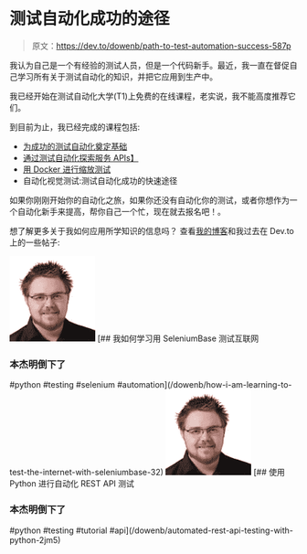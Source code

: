 # 测试自动化成功的途径

> 原文：<https://dev.to/dowenb/path-to-test-automation-success-587p>

我认为自己是一个有经验的测试人员，但是一个代码新手。最近，我一直在督促自己学习所有关于测试自动化的知识，并把它应用到生产中。

我已经开始在测试自动化大学(T1)上免费的在线课程，老实说，我不能高度推荐它们。

到目前为止，我已经完成的课程包括:

*   [为成功的测试自动化奠定基础](https://testautomationu.applitools.com/setting-a-foundation-for-successful-test-automation/)
*   [通过测试自动化探索服务 APIs】](https://testautomationu.applitools.com/exploring-service-apis-through-test-automation/)
*   [用 Docker 进行缩放测试](https://testautomationu.applitools.com/scaling-tests-with-docker/)
*   自动化视觉测试:测试自动化成功的快速途径

如果你刚刚开始你的自动化之旅，如果你还没有自动化你的测试，或者你想作为一个自动化新手来提高，帮你自己一个忙，现在就去报名吧！。

想了解更多关于我如何应用所学知识的信息吗？
查看[我的博客](https://www.dowen.me.uk/)和我过去在 Dev.to 上的一些帖子:

[![dowenb](img/7149b5db528418ee74d6b71c7363728d.png)](/dowenb) [## 我如何学习用 SeleniumBase 测试互联网

### 本杰明倒下了

#python #testing #selenium #automation](/dowenb/how-i-am-learning-to-test-the-internet-with-seleniumbase-32)
[![dowenb](img/7149b5db528418ee74d6b71c7363728d.png)](/dowenb) [## 使用 Python 进行自动化 REST API 测试

### 本杰明倒下了

#python #testing #tutorial #api](/dowenb/automated-rest-api-testing-with-python-2jm5)